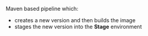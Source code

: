Maven based pipeline which:

* creates a new version and then builds the image
* stages the new version into the **Stage** environment
